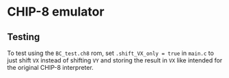 # CHIP-8 emulator

## Testing

To test using the `BC_test.ch8` rom, set `.shift_VX_only = true` in `main.c` to just shift `VX` instead of shifting `VY` and storing the result in `VX` like intended for the original CHIP-8 interpreter.

